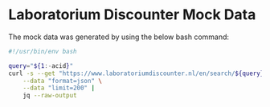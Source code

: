 # Laboratorium Discounter Mock Data

The mock data was generated by using the below bash command:

```bash
#!/usr/bin/env bash 

query="${1:-acid}"
curl -s --get "https://www.laboratoriumdiscounter.nl/en/search/${query}/" \
    --data "format=json" \
    --data "limit=200" |
    jq --raw-output
```
